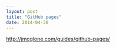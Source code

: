 ```yaml
---
layout: post
title: "GitHub pages"
date: 2014-04-30
---
```


http://jmcglone.com/guides/github-pages/

